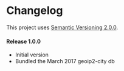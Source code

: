 # Changelog

This project uses [Semantic Versioning 2.0.0](http://semver.org/).

#### Release 1.0.0
- Initial version
- Bundled the March 2017 geoip2-city db
